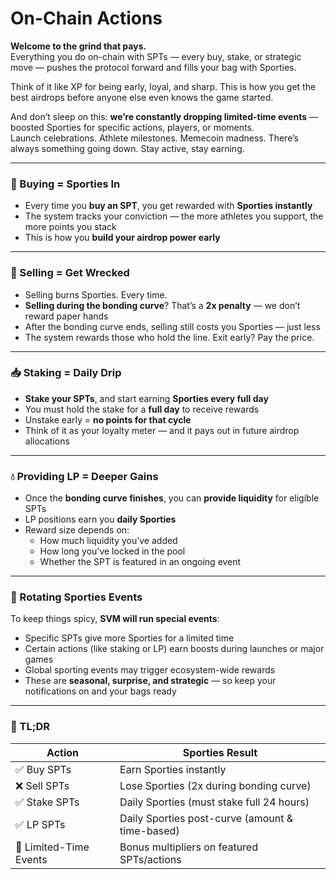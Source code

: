 # On-Chain Actions

**Welcome to the grind that pays.**\
Everything you do on-chain with SPTs — every buy, stake, or strategic move — pushes the protocol forward and fills your bag with Sporties.

Think of it like XP for being early, loyal, and sharp. This is how you get the best airdrops before anyone else even knows the game started.

And don’t sleep on this: **we’re constantly dropping limited-time events** — boosted Sporties for specific actions, players, or moments.\
Launch celebrations. Athlete milestones. Memecoin madness. There’s always something going down. Stay active, stay earning.

***

### 🛒 Buying = Sporties In

* Every time you **buy an SPT**, you get rewarded with **Sporties instantly**
* The system tracks your conviction — the more athletes you support, the more points you stack
* This is how you **build your airdrop power early**

***

### 🚫 Selling = Get Wrecked

* Selling burns Sporties. Every time.
* **Selling during the bonding curve**? That’s a **2x penalty** — we don’t reward paper hands
* After the bonding curve ends, selling still costs you Sporties — just less
* The system rewards those who hold the line. Exit early? Pay the price.

***

### 📥 Staking = Daily Drip

* **Stake your SPTs**, and start earning **Sporties every full day**
* You must hold the stake for a **full day** to receive rewards
* Unstake early = **no points for that cycle**
* Think of it as your loyalty meter — and it pays out in future airdrop allocations

***

### 💧 Providing LP = Deeper Gains

* Once the **bonding curve finishes**, you can **provide liquidity** for eligible SPTs
* LP positions earn you **daily Sporties**
* Reward size depends on:
  * How much liquidity you’ve added
  * How long you’ve locked in the pool
  * Whether the SPT is featured in an ongoing event

***

### 🎉 Rotating Sporties Events

To keep things spicy, **SVM will run special events**:

* Specific SPTs give more Sporties for a limited time
* Certain actions (like staking or LP) earn boosts during launches or major games
* Global sporting events may trigger ecosystem-wide rewards
* These are **seasonal, surprise, and strategic** — so keep your notifications on and your bags ready

***

### 🧠 TL;DR

| Action                 | Sporties Result                                 |
| ---------------------- | ----------------------------------------------- |
| ✅ Buy SPTs             | Earn Sporties instantly                         |
| ❌ Sell SPTs            | Lose Sporties (2x during bonding curve)         |
| ✅ Stake SPTs           | Daily Sporties (must stake full 24 hours)       |
| ✅ LP SPTs              | Daily Sporties post-curve (amount & time-based) |
| 🔁 Limited-Time Events | Bonus multipliers on featured SPTs/actions      |
